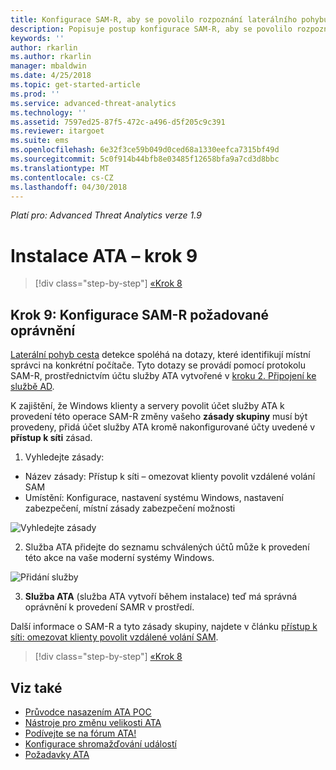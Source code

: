 ```yaml
---
title: Konfigurace SAM-R, aby se povolilo rozpoznání laterálního pohybu cestu v Advanced Threat Analytics | Microsoft Docs
description: Popisuje postup konfigurace SAM-R, aby se povolilo rozpoznání laterálního pohybu cestu v Advanced Threat Analytics (ATA)
keywords: ''
author: rkarlin
ms.author: rkarlin
manager: mbaldwin
ms.date: 4/25/2018
ms.topic: get-started-article
ms.prod: ''
ms.service: advanced-threat-analytics
ms.technology: ''
ms.assetid: 7597ed25-87f5-472c-a496-d5f205c9c391
ms.reviewer: itargoet
ms.suite: ems
ms.openlocfilehash: 6e32f3ce59b049d0ced68a1330eefca7315bf49d
ms.sourcegitcommit: 5c0f914b44bfb8e03485f12658bfa9a7cd3d8bbc
ms.translationtype: MT
ms.contentlocale: cs-CZ
ms.lasthandoff: 04/30/2018
---
```

*Platí pro: Advanced Threat Analytics verze 1.9*

# <a name="install-ata---step-9"></a>Instalace ATA – krok 9

>[!div class="step-by-step"]
[«Krok 8](install-ata-step7.md)

## <a name="step-9-configure-sam-r-required-permissions"></a>Krok 9: Konfigurace SAM-R požadované oprávnění

[Laterální pohyb cesta](use-case-lateral-movement-path.md) detekce spoléhá na dotazy, které identifikují místní správci na konkrétní počítače. Tyto dotazy se provádí pomocí protokolu SAM-R, prostřednictvím účtu služby ATA vytvořené v [kroku 2. Připojení ke službě AD](install-ata-step2.md).
 
K zajištění, že Windows klienty a servery povolit účet služby ATA k provedení této operace SAM-R změny vašeho **zásady skupiny** musí být provedeny, přidá účet služby ATA kromě nakonfigurované účty uvedené v **přístup k síti** zásad.

1. Vyhledejte zásady:

 - Název zásady: Přístup k síti – omezovat klienty povolit vzdálené volání SAM
 - Umístění: Konfigurace, nastavení systému Windows, nastavení zabezpečení, místní zásady zabezpečení možnosti
  
  ![Vyhledejte zásady](./media/samr-policy-location.png)

2. Služba ATA přidejte do seznamu schválených účtů může k provedení této akce na vaše moderní systémy Windows.
 
  ![Přidání služby](./media/samr-add-service.png)

3. **Služba ATA** (služba ATA vytvoří během instalace) teď má správná oprávnění k provedení SAMR v prostředí.

Další informace o SAM-R a tyto zásady skupiny, najdete v článku [přístup k síti: omezovat klienty povolit vzdálené volání SAM](https://docs.microsoft.com/windows/security/threat-protection/security-policy-settings/network-access-restrict-clients-allowed-to-make-remote-sam-calls).


>[!div class="step-by-step"]
[«Krok 8](install-ata-step7.md)

## <a name="see-also"></a>Viz také
- [Průvodce nasazením ATA POC](http://aka.ms/atapoc)
- [Nástroje pro změnu velikosti ATA](http://aka.ms/atasizingtool)
- [Podívejte se na fórum ATA!](https://social.technet.microsoft.com/Forums/security/home?forum=mata)
- [Konfigurace shromažďování událostí](configure-event-collection.md)
- [Požadavky ATA](ata-prerequisites.md)
